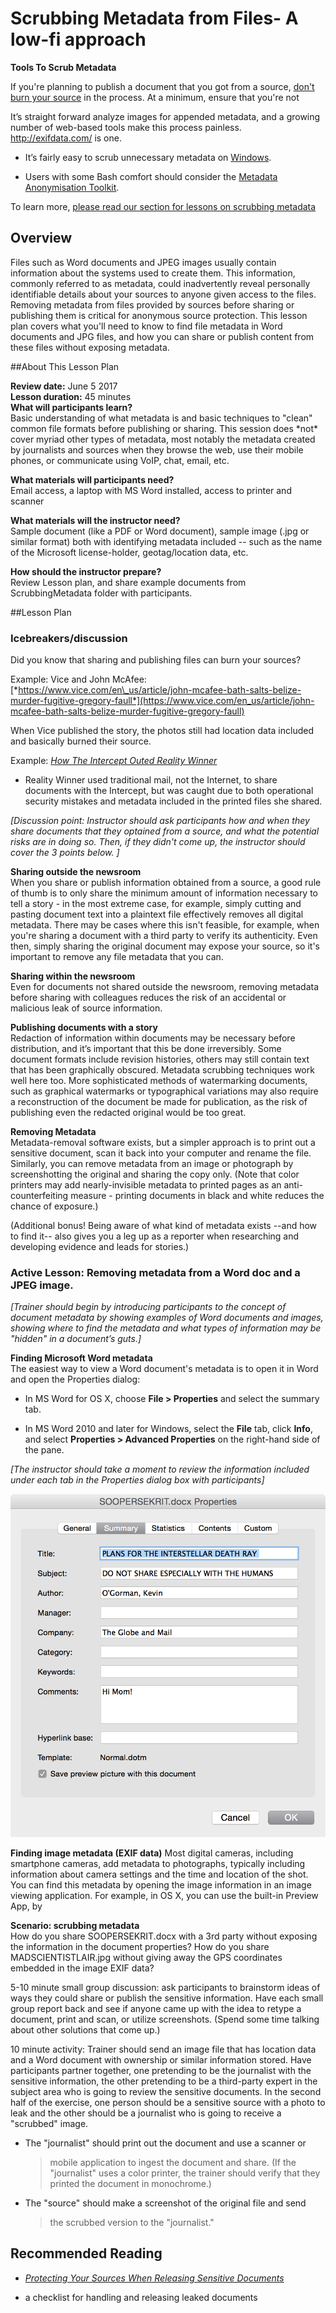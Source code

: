 Scrubbing Metadata from Files- A low-fi approach
================================================
**Tools To Scrub Metadata**

If you're planning to publish a document that you got from a source, [don't burn your source](https://source.opennews.org/articles/how-protect-your-sources-when-releasing-sensitive-/) in the process. At a minimum, ensure that you're not

It’s straight forward analyze images for appended metadata, and a growing number of web-based tools make this process painless. <http://exifdata.com/> is one.

+ It’s fairly easy to scrub unnecessary metadata on [Windows](http://www.digitalcitizen.life/what-file-s-metadata-and-how-edit-it).

+ Users with some Bash comfort should consider the [Metadata Anonymisation Toolkit](https://mat.boum.org/).

To learn more, [please read our section for lessons on scrubbing metadata](https://docs.google.com/document/d/1MS9MoeXmXw_TYOmjXto9mvg-EROL5vds2sl5zytQTZk/edit#)


## Overview 
Files such as Word documents and JPEG images usually
contain information about the systems used to create them. This
information, commonly referred to as metadata, could inadvertently
reveal personally identifiable details about your sources to anyone
given access to the files. Removing metadata from files
provided by sources before sharing or publishing them is critical for anonymous source protection.
This lesson plan covers what you'll need to know to find file metadata in Word documents and JPG files, and how you can share or publish content from these files without exposing metadata.

##About This Lesson Plan

**Review date:** June 5 2017  
**Lesson duration:** 45 minutes  
**What will participants learn?**  
Basic understanding of what metadata is and basic techniques to "clean"
common file formats before publishing or sharing. This session does
\*not\* cover myriad other types of metadata, most notably the metadata
created by journalists and sources when they browse the web, use their
mobile phones, or communicate using VoIP, chat, email, etc.

**What materials will participants need?**  
Email access, a laptop with MS Word installed, access to printer and scanner 

**What materials will the instructor need?**  
Sample document (like a PDF or Word document), sample image (.jpg or
similar format) both with identifying metadata included -- such as the
name of the Microsoft license-holder, geotag/location data, etc.

**How should the instructor prepare?**   
Review Lesson plan, and share example documents from ScrubbingMetadata folder with participants.

##Lesson Plan

### Icebreakers/discussion 
Did you know that sharing and publishing files can burn your sources?

Example: Vice and John McAfee:
[*https://www.vice.com/en\_us/article/john-mcafee-bath-salts-belize-murder-fugitive-gregory-faull*](https://www.vice.com/en_us/article/john-mcafee-bath-salts-belize-murder-fugitive-gregory-faull)

When Vice published the story, the photos still had location data
included and basically burned their source.

Example: [*How The Intercept Outed Reality
Winner*](http://blog.erratasec.com/2017/06/how-intercept-outed-reality-winner.html)
- Reality Winner used traditional mail, not the Internet, to share
documents with the Intercept, but was caught due to both operational
security mistakes and metadata included in the printed files she shared.

*\[Discussion point: Instructor should ask participants how and when they share documents that they optained from a source, and what the potential risks are in doing so. Then, if they didn't come up, the instructor should cover the 3 points below. \]*

**Sharing outside the newsroom**  
When you share or publish information obtained from a source, a good rule of thumb is to only share the minimum amount of information
necessary to tell a story - in the most extreme case, for example,
simply cutting and pasting document text into a plaintext file
effectively removes all digital metadata. There may be cases where this isn't feasible, for example, when you're sharing a document with a third party to verify its authenticity. Even then, simply sharing the original document may expose your source, so it's important to remove any file metadata that you can.

**Sharing within the newsroom**  
Even for documents not shared outside the newsroom, removing metadata
before sharing with colleagues reduces the risk of an accidental or
malicious leak of source information.

**Publishing documents with a story**  
Redaction of information within documents may be necessary before
distribution, and it’s important that this be done irreversibly. Some
document formats include revision histories, others may still contain
text that has been graphically obscured. Metadata scrubbing techniques
work well here too. More sophisticated methods of watermarking
documents, such as graphical watermarks or typographical variations may
also require a reconstruction of the document be made for publication,
as the risk of publishing even the redacted original would be too great.

**Removing Metadata**  
Metadata-removal software exists, but a simpler 
approach is to print out a sensitive document, scan it back into your
computer and rename the file. Similarly, you can remove metadata from an
image or photograph by screenshotting the original and sharing the copy
only. (Note that color printers may add nearly-invisible metadata to
printed pages as an anti-counterfeiting measure - printing documents in
black and white reduces the chance of exposure.)

(Additional bonus! Being aware of what kind of metadata exists --and how
to find it-- also gives you a leg up as a reporter when researching and
developing evidence and leads for stories.)

### Active Lesson: Removing metadata from a Word doc and a JPEG image.
*\[Trainer should begin by introducing participants to the concept of
document metadata by showing examples of Word documents
and images, showing where to find the metadata and what types of
information may be "hidden" in a document’s guts.\]*

**Finding Microsoft Word metadata**  
The easiest way to view a Word document's metadata is to open it in Word and open the Properties dialog:

* In MS Word for OS X, choose **File > Properties** and select the summary tab.

* In MS Word 2010 and later for Windows, select the **File** tab, click **Info**, and select **Properties > Advanced Properties** on the right-hand side of the pane.

*\[The instructor should take a moment to review the information included under each tab in the Properties dialog box with participants\]*

![IMAGE:Microsoft Word dialog box showing document metatada](img/metadata-word.png)

**Finding image metadata (EXIF data)**
Most digital cameras, including smartphone cameras, add metadata to photographs, typically including information about camera settings and the time and location of the shot. You can find this metadata by opening the image information in an image viewing application. For example, in OS X, you can use the built-in Preview App, by 

**Scenario: scrubbing metadata**  
How do you share SOOPERSEKRIT.docx with a 3rd party
without exposing the information in the document properties? How do you
share MADSCIENTISTLAIR.jpg without giving away the GPS coordinates
embedded in the image EXIF data?

5-10 minute small group discussion: ask participants to brainstorm ideas
of ways they could share or publish the sensitive information. Have each
small group report back and see if anyone came up with the idea to
retype a document, print and scan, or utilize screenshots. (Spend some
time talking about other solutions that come up.)

10 minute activity: Trainer should send an image file that has location
data and a Word document with ownership or similar information stored.
Have participants partner together, one pretending to be the journalist
with the sensitive information, the other pretending to be a third-party
expert in the subject area who is going to review the sensitive
documents. In the second half of the exercise, one person should be a
sensitive source with a photo to leak and the other should be a
journalist who is going to receive a "scrubbed" image.

-   The "journalist" should print out the document and use a scanner or
    > mobile application to ingest the document and share. (If the
    > "journalist" uses a color printer, the trainer should verify that
    > they printed the document in monochrome.)

-   The "source" should make a screenshot of the original file and send
    > the scrubbed version to the "journalist."

## Recommended Reading

* [*Protecting Your Sources When Releasing Sensitive
Documents*](https://source.opennews.org/articles/how-protect-your-sources-when-releasing-sensitive-/)
- a checklist for handling and releasing leaked documents

